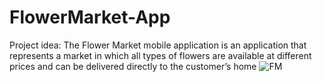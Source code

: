 # FlowerMarket-App
Project idea: The Flower Market mobile application is an application that represents a market in which all types of flowers are available at different prices and can be delivered directly to the customer’s home
![FM](https://github.com/nada0li/FlowerMarket-App/assets/151945547/e45ff8a0-b3a7-4568-895b-50b549ddaac9)
